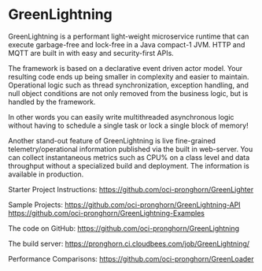 # GreenLightning
GreenLightning is a performant light-weight microservice runtime that can execute garbage-free and lock-free in a Java compact-1 JVM. HTTP and MQTT are built in with easy and security-first APIs.

The framework is based on a declarative event driven actor model. Your resulting code ends up being smaller in complexity and easier to maintain. Operational logic such as thread synchronization, exception handling, and null object conditions are not only removed from the business logic, but is handled by the framework.

In other words you can easily write multithreaded asynchronous logic without having to schedule a single task or lock a single block of memory!

Another stand-out feature of GreenLightning is live fine-grained telemetry/operational information published via the built in web-server. You can collect instantaneous metrics such as CPU% on a class level and data throughput without a specialized build and deployment. The information is available in production.

Starter Project Instructions:
https://github.com/oci-pronghorn/GreenLighter

Sample Projects:
https://github.com/oci-pronghorn/GreenLightning-API
https://github.com/oci-pronghorn/GreenLightning-Examples

The code on GitHub:
https://github.com/oci-pronghorn/GreenLightning

The build server:
https://pronghorn.ci.cloudbees.com/job/GreenLightning/

Performance Comparisons:
https://github.com/oci-pronghorn/GreenLoader

